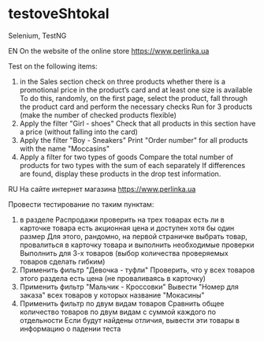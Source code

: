 # testoveShtokal
Selenium, TestNG

EN
On the website of the online store
https://www.perlinka.ua

Test on the following items:
1. in the Sales section check on three products whether there is a promotional price in the product’s card and at least one size is available
To do this, randomly, on the first page, select the product, fall through the product card and perform the necessary checks
Run for 3 products (make the number of checked products flexible)
2. Apply the filter "Girl - shoes"
Check that all products in this section have a price (without falling into the card)
3. Apply the filter "Boy - Sneakers"
Print "Order number" for all products with the name "Moccasins"
4. Apply a filter for two types of goods
Compare the total number of products for two types with the sum of each separately
If differences are found, display these products in the drop test information.


RU
На сайте интернет магазина
https://www.perlinka.ua

Провести тестирование по таким пунктам:
1. в разделе Распродажи проверить на трех товарах есть ли в карточке товара есть акционная цена и   доступен хотя бы один размер
Для этого, рандомно, на первой страничке выбрать товар, провалиться в карточку товара и выполнить необходимые проверки
Выполнить  для 3-х товаров (выбор количества проверяемых товаров сделать гибким)
2. Применить фильтр "Девочка - туфли"
Проверить, что у всех товаров этого раздела есть цена (не проваливаясь в карточку)
3. Применить фильтр "Мальчик - Кроссовки"
Вывести "Номер для заказа" всех товаров у которых название  "Мокасины"
4. Применить фильтр по двум видам товаров
Сравнить общее количество товаров по двум видам с суммой каждого по отдельности
Если будут найдены отличия, вывести эти товары в информацию о падении теста

